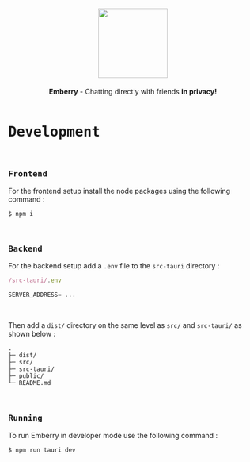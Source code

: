<h1 align="center">
    <div align="center">
        <img width=140 src="https://github.com/emberry-org/emberry-rework/blob/main/.github/assets/logo.png"> 
    </div>
</h1>


<div align="center">
    <b>Emberry</b> - Chatting directly with friends <b>in privacy!</b><br>
</div>
    
<br>

<h1><samp>Development</samp></h1>

<br>

<h3><samp>Frontend</samp></h3>

For the frontend setup install the node packages using the following command :

```
$ npm i
```

<br>

<h3><samp>Backend</samp></h3>

For the backend setup add a ``.env`` file to the ``src-tauri`` directory :

```js
/src-tauri/.env

SERVER_ADDRESS= ...
```

<br>

Then add a ``dist/`` directory on the same level as ``src/`` and ``src-tauri/`` as shown below :
```
.
├─ dist/
├─ src/
├─ src-tauri/
├─ public/
└─ README.md
```

<br>

<h3><samp>Running</samp></h3>

To run Emberry in developer mode use the following command :

```
$ npm run tauri dev
```
